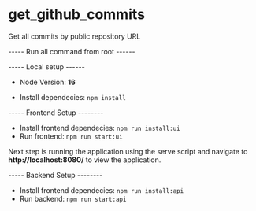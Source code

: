 # get_github_commits
Get all commits by public repository URL

----- Run all command from root ------

----- Local setup ------

- Node Version: **16**

- Install dependecies: `npm install`


----- Frontend Setup --------

- Install frontend dependecies: `npm run install:ui`
- Run frontend: `npm run start:ui`

Next step is running the application using the serve script and navigate to **http://localhost:8080/** to view the application.


----- Backend Setup --------

- Install frontend dependecies: `npm run install:api`
- Run backend: `npm run start:api`
